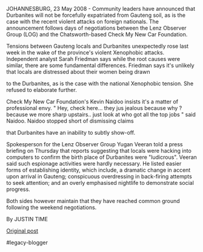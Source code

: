 <!--
date: '2008-05-29'
published: true
slug: 2008-05-xenophobia-spreading_29
time_to_read: 5
title: Xenophobia Spreading
-->

JOHANNESBURG, 23 May 2008 - Community leaders have announced that Durbanites will not be forcefully expatriated from Gauteng soil, as is the case with the recent violent attacks on foreign nationals. The announcement follows days of negotiations between the Lenz Observer Group (LOG) and the Chatsworth-based Check My New Car Foundation.

Tensions between Gauteng locals and Durbanites unexpectedly rose last week in the wake of the province's violent Xenophobic attacks. Independent analyst Sarah Friedman says while the root causes were similar, there are some fundamental differences. Friedman says it's unlikely that locals are distressed about their women being drawn

to the Durbanites, as is the case with the national Xenophobic tension. She refused to elaborate further.

Check My New Car Foundation's Kevin Naidoo insists it's a matter of professional envy. " Hey, check here… they jus jealous because why ? because we more sharp upstairs.. just look at who got all the top jobs " said Naidoo. Naidoo stopped short of dismissing claims

that Durbanites have an inability to subtly show-off.

Spokesperson for the Lenz Observer Group Yugan Veeran told a press briefing on Thursday that reports suggesting that locals were hacking into computers to confirm the birth place of Durbanites were "ludicrous". Veeran said such espionage activities were hardly necessary. He listed easier forms of establishing identity, which include, a dramatic change in accent upon arrival in Gauteng; conspicuous overdressing in back-firing attempts to seek attention; and an overly emphasised nightlife to demonstrate social progress.

Both sides however maintain that they have reached common ground following the weekend negotiations.

By JUSTIN TIME

[Original post](https://ysfk.blogspot.com/2008/05/xenophobia-spreading_29.html)

#legacy-blogger 